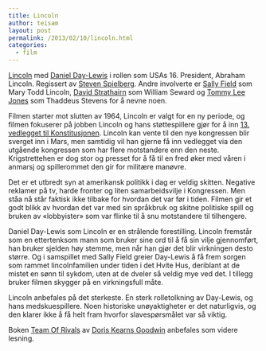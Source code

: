```yaml
---
title: Lincoln
author: teisam
layout: post
permalink: /2013/02/10/lincoln.html
categories:
  - film
---
```

[Lincoln][1] med [Daniel Day-Lewis][2] i rollen som USAs 16. President, Abraham Lincoln. Regissert av [Steven Spielberg][3]. Andre involverte er [Sally Field][4] som Mary Todd Lincoln, [David Strathairn][5] som William Seward og [Tommy Lee Jones][6] som Thaddeus Stevens for å nevne noen.

Filmen starter mot slutten av 1964, Lincoln er valgt for en ny periode, og filmen fokuserer på jobben Lincoln og hans støttespillere gjør for å inn [13. vedlegget til Konstitusjonen][7]. Lincoln kan vente til den nye kongressen blir sverget inn i Mars, men samtidig vil han gjerne få inn vedlegget via den utgående kongressen som har flere motstandere enn den neste. Krigstrettehen er dog stor og presset for å få til en fred øker med våren i anmarsj og spillerommet den gir for militære manøvre.

Det er et utbredt syn at amerikansk politikk i dag er veldig skitten. Negative reklamer på tv, harde fronter og liten samarbeidsvilje i Kongressen. Men ståa nå står faktisk ikke tilbake for hvordan det var før i tiden. Filmen gir et godt blikk av hvordan det var med sin språkbruk og skitne politiske spill og bruken av «lobbyister» som var flinke til å snu motstandere til tilhengere.

Daniel Day-Lewis som Lincoln er en strålende forestilling. Lincoln fremstår som en ettertenksom mann som bruker sine ord til å få sin vilje gjennomført, han bruker sjelden høy stemme, men når han gjør det blir virkningen desto større. Og i samspillet med Sally Field greier Day-Lewis å få frem sorgen som rammet lincolnfamilien under tiden i det Hvite Hus, deriblant at de mistet en sønn til sykdom, uten at de dveler så veldig mye ved det. I tillegg bruker filmen skygger på en virkningsfull måte.

Lincoln anbefales på det sterkeste. En sterk rolletolkning av Day-Lewis, og hans medskuespillere. Noen historiske unøyaktigheter er det naturligvis, og den klarer ikke å få helt fram hvorfor slavespørsmålet var så viktig.

Boken [Team Of Rivals][8] av [Doris Kearns Goodwin][9] anbefales som videre lesning.

 [1]: http://www.imdb.com/title/tt0443272/?ref_=fn_al_tt_1
 [2]: http://www.imdb.com/name/nm0000358/?ref_=tt_cl_t1
 [3]: http://www.imdb.com/name/nm0000229/?ref_=tt_ov_dr
 [4]: http://www.imdb.com/name/nm0000398/?ref_=tt_cl_t2
 [5]: http://www.imdb.com/name/nm0000657/?ref_=tt_cl_t3
 [6]: http://www.imdb.com/name/nm0000169/?ref_=tt_cl_t7
 [7]: http://en.wikipedia.org/wiki/Thirteenth_Amendment_to_the_United_States_Constitution
 [8]: http://www.amazon.com/Team-Rivals-Political-Abraham-Lincoln/dp/0684824906/ref=tmm_hrd_title_0
 [9]: http://en.wikipedia.org/wiki/Doris_Kearns_Goodwin